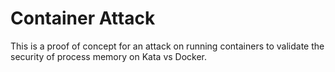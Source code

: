 # Container Attack

This is a proof of concept for an attack on running containers to validate the security of process memory on Kata vs Docker.
